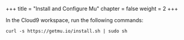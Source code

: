 +++
title = "Install and Configure Mu"
chapter = false
weight = 2
+++

In the Cloud9 workspace, run the following commands:

```
curl -s https://getmu.io/install.sh | sudo sh
```
